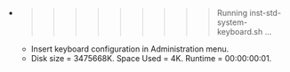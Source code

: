 * >>>>>>>>> Running inst-std-system-keyboard.sh ...
  * Insert keyboard configuration in Administration menu.
  * Disk size = 3475668K. Space Used = 4K. Runtime = 00:00:00:01.
